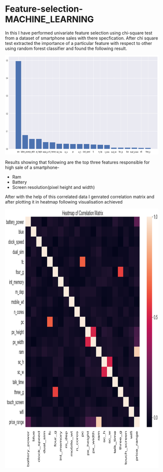 # Feature-selection-MACHINE_LEARNING
In this I have performed univariate feature selection using chi-square test from a dataset of smartphone sales with there specfication.
After chi square test extracted the importance of a particular feature with respect to other using random forest classifier and found the following result.

<img src="https://github.com/HarshMathur86/Feature-selection-MACHINE_LEARNING/blob/main/Importance.png" width="1100" height="325"/>

Results showing that following are the top three features responsible for high sale of a smartphone-
  - Ram
  - Battery
  - Screen resolution(pixel height and width)

After with the help of this correlated data I genrated correlation matrix and after plotting it in heatmap following visualisation achieved

<img src="https://github.com/HarshMathur86/Feature-selection-MACHINE_LEARNING/blob/main/Heatmap.png" width="1300" height="850"/>

